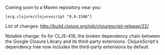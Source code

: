 
Coming soon to a Maven repository near you:

    [org.clojure/clojurescript "0.0-1586"]

List of changes:
http://build.clojure.org/job/clojurescript-release/22/

Notable change: fix for CLJS-418, the broken dependency chain between the Google Closure Library and its third-party extensions. ClojureScript's dependency tree now includes the third-party extensions by default.